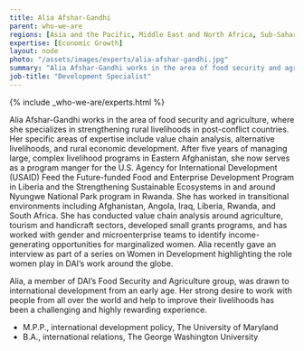 ```yaml
---
title: Alia Afshar-Gandhi
parent: who-we-are
regions: [Asia and the Pacific, Middle East and North Africa, Sub-Saharan Africa]
expertise: [Economic Growth]
layout: node
photo: "/assets/images/experts/alia-afshar-gandhi.jpg"
summary: "Alia Afshar-Gandhi works in the area of food security and agriculture, where she specializes in rural livelihood creation in post-conflict countries. She manages the Food and Enterprise Development Program in Liberia and the Strengthening Sustainable Ecosystems in and around Nyungwe National Park program in Rwanda."
job-title: "Development Specialist"
---
```

{% include _who-we-are/experts.html %}

Alia Afshar-Gandhi works in the area of food security and agriculture, where she specializes in strengthening rural livelihoods in post-conflict countries. Her specific areas of expertise include value chain analysis, alternative livelihoods, and rural economic development. After five years of managing large, complex livelihood programs in Eastern Afghanistan, she now serves as a program manger for the U.S. Agency for International Development (USAID) Feed the Future-funded Food and Enterprise Development Program in Liberia and the Strengthening Sustainable Ecosystems in and around Nyungwe National Park program in Rwanda. She has worked in transitional environments including Afghanistan, Angola, Iraq, Liberia, Rwanda, and South Africa. She has conducted value chain analysis around agriculture, tourism and handicraft sectors, developed small grants programs, and has worked with gender and microenterprise teams to identify income-generating opportunities for marginalized women. Alia recently gave an interview as part of a series on Women in Development highlighting the role women play in DAI’s work around the globe.

Alia, a member of DAI’s Food Security and Agriculture group, was drawn to international development from an early age. Her strong desire to work with people from all over the world and help to improve their livelihoods has been a challenging and highly rewarding experience.

* M.P.P., international development policy, The University of Maryland
* B.A., international relations, The George Washington University
